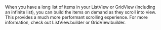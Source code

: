 When you have a long list of items
in your ListView or GridView (including an infinite list),
you can build the items on demand
as they scroll into view. This provides a much
more performant scrolling experience.
For more information, check out
ListView.builder or GridView.builder.
